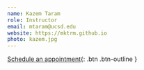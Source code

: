 ```yaml
---
name: Kazem Taram
role: Instructor
email: mtaram@ucsd.edu
website: https://mktrm.github.io
photo: kazem.jpg
---
```


[Schedule an appointment](#){: .btn .btn-outline }
